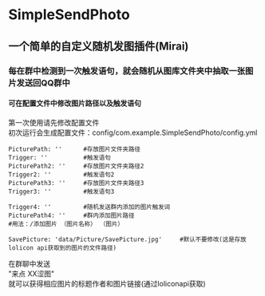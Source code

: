 # SimpleSendPhoto

## 一个简单的自定义随机发图插件(Mirai)
### 每在群中检测到一次触发语句，就会随机从图库文件夹中抽取一张图片发送回QQ群中
#### 可在配置文件中修改图片路径以及触发语句

第一次使用请先修改配置文件  
初次运行会生成配置文件：config/com.example.SimpleSendPhoto/config.yml
```
PicturePath: ''      #存放图片文件夹路径
Trigger: ''          #触发语句
PicturePath2: ''     #存放图片文件夹路径2
Trigger2: ''         #触发语句2
PicturePath3: ''     #存放图片文件夹路径3
Trigger3: ''         #触发语句3

Trigger4: ''         #随机发送群内添加的图片触发词
PicturePath4: ''     #群内添加图片路径
#用法：/添加图片 （图片名称） （图片）

SavePicture: 'data/Picture/SavePicture.jpg'     #默认不要修改(这是存放lolicon api获取到的图片的文件路径)
```

  在群聊中发送   
"来点 XX涩图"   
就可以获得相应图片的标题作者和图片链接(通过loliconapi获取)
